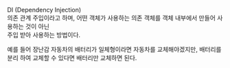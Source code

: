 DI (Dependency Injection)  
의존 관계 주입이라고 하며, 어떤 객체가 사용하는 의존 객체를 객체 내부에서 만들어 사용하는 것이 아닌  
주입 받아 사용하는 방법이다.

예를 들어 장난감 자동차의 배터리가 일체형이라면 자동차를 교체해야겠지만, 배터리를 분리 하여 교체할 수 있다면 배터리만 교체하면 된다.  
